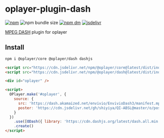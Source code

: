 # oplayer-plugin-dash

[![npm](https://img.shields.io/npm/v/@oplayer/dash?style=flat-square&label=@oplayer/dash)](https://www.npmjs.com/package/@oplayer/dash)
![npm bundle size](https://img.shields.io/bundlephobia/minzip/@oplayer/dash?style=flat-square)
[![npm dm](https://img.shields.io/npm/dm/@oplayer/dash?style=flat-square)](https://www.npmjs.com/package/@oplayer/dash)
[![jsdelivr](https://data.jsdelivr.com/v1/package/npm/@oplayer/dash/badge)](https://www.jsdelivr.com/package/npm/@oplayer/dash)

[MPEG DASH](https://github.com/Dash-Industry-Forum/dash.js) plugin for oplayer

## Install

```bash
npm i @oplayer/core @oplayer/dash dashjs
```

```html
<script src="https://cdn.jsdelivr.net/npm/@oplayer/core@latest/dist/index.min.js"></script>
<script src="https://cdn.jsdelivr.net/npm/@oplayer/dash@latest/dist/index.min.js"></script>

<div id="oplayer" />

<script>
  OPlayer.make('#oplayer', {
    source: {
      src: 'https://dash.akamaized.net/envivio/EnvivioDash3/manifest.mpd',
      poster: 'https://cdn.jsdelivr.net/gh/shiyiya/QI-ABSL@master/o/poster.png'
    }
  })
    .use([ODash({ library: 'https://cdn.dashjs.org/latest/dash.all.min.js' })])
    .create()
</script>
```
